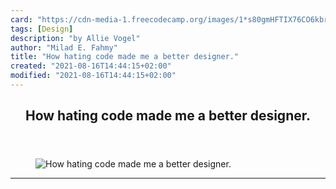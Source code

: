```yaml
---
card: "https://cdn-media-1.freecodecamp.org/images/1*s80gmHFTIX76CO6kbrR_zA.jpeg"
tags: [Design]
description: "by Allie Vogel"
author: "Milad E. Fahmy"
title: "How hating code made me a better designer."
created: "2021-08-16T14:44:15+02:00"
modified: "2021-08-16T14:44:15+02:00"
---
```

<div class="site-wrapper">
<main id="site-main" class="site-main outer">
<div class="inner">
<article class="post-full post tag-design tag-learning-to-code tag-product-design tag-life-lessons tag-tech ">
<header class="post-full-header">
<h1 class="post-full-title">How hating code made me a better designer.</h1>
</header>
<figure class="post-full-image">
<picture>
<source media="(max-width: 700px)" sizes="1px" srcset="data:image/gif;base64,R0lGODlhAQABAIAAAAAAAP///yH5BAEAAAAALAAAAAABAAEAAAIBRAA7 1w">
<source media="(min-width: 701px)" sizes="(max-width: 800px) 400px,
(max-width: 1170px) 700px,
1400px" srcset="https://cdn-media-1.freecodecamp.org/images/1*s80gmHFTIX76CO6kbrR_zA.jpeg 300w,
https://cdn-media-1.freecodecamp.org/images/1*s80gmHFTIX76CO6kbrR_zA.jpeg 600w,
https://cdn-media-1.freecodecamp.org/images/1*s80gmHFTIX76CO6kbrR_zA.jpeg 1000w,
https://cdn-media-1.freecodecamp.org/images/1*s80gmHFTIX76CO6kbrR_zA.jpeg 2000w">
<img onerror="this.style.display='none'" src="https://cdn-media-1.freecodecamp.org/images/1*s80gmHFTIX76CO6kbrR_zA.jpeg" alt="How hating code made me a better designer.">
</picture>
</figure>
<section class="post-full-content">
<div class="post-content medium-migrated-article">
</div>
<hr>
</section>
</article>
</div>
</main>
</div>
<!-- Google Tag Manager (noscript) -->
<!-- End Google Tag Manager (noscript) -->
